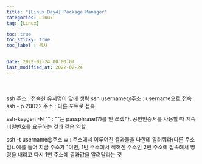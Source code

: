```yaml
---
title: "[Linux Day4] Package Manager"
categories: Linux
tag: [Linux]

toc: true
toc_sticky: true
toc_label : 목차


date: 2022-02-24 00:00:07
last_modified_at: 2022-02-24
---
```

<br>
<br>
ssh 주소 : 접속한 유저명이 앞에 생략
ssh username@주소 : username으로 접속
ssh - p 20022 주소 : 다른 포트로 접속

ssh-keygen -N "" : ""는 passphrase(?)를 안 쓰겠다. 공인인증서를 사용할 때 계속 비밀번호를 요구하는 것과 같은 역할

ssh -t username@주소 w : 주소에서 이루어진 결과물을 나한테 알려줘라(다른 주소임). 예를 들어 지금 주소가 1이면, 1번 주소에서 적혀진 주소인 2번 주소에 접속해서 명령을 내리고 다시 1번 주소에 결과값을 알려달라는 것
